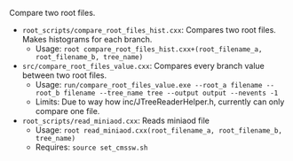 Compare two root files. 

- `root_scripts/compare_root_files_hist.cxx`: Compares two root files. Makes histograms for each branch.
  - Usage: `root compare_root_files_hist.cxx+(root_filename_a, root_filename_b, tree_name)`
- `src/compare_root_files_value.cxx`: Compares every branch value between two root files.
  - Usage: `run/compare_root_files_value.exe --root_a filename --root_b filename --tree_name tree --output output --nevents -1`
  - Limits: Due to way how inc/JTreeReaderHelper.h, currently can only compare one file.
- `root_scripts/read_miniaod.cxx`: Reads miniaod file
  - Usage: `root read_miniaod.cxx(root_filename_a, root_filename_b, tree_name)`
  - Requires: `source set_cmssw.sh`
